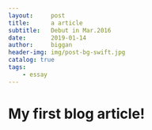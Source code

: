 ```yaml
---
layout:     post
title:      a article
subtitle:   Debut in Mar.2016
date:       2019-01-14
author:     biggan
header-img: img/post-bg-swift.jpg
catalog: true
tags:
    - essay
---
```


# My first blog article!
